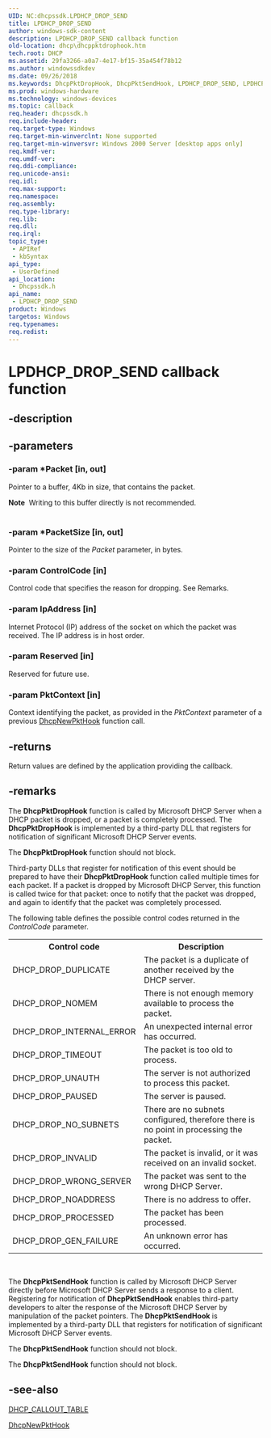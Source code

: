 ```yaml
---
UID: NC:dhcpssdk.LPDHCP_DROP_SEND
title: LPDHCP_DROP_SEND
author: windows-sdk-content
description: LPDHCP_DROP_SEND callback function
old-location: dhcp\dhcppktdrophook.htm
tech.root: DHCP
ms.assetid: 29fa3266-a0a7-4e17-bf15-35a454f78b12
ms.author: windowssdkdev
ms.date: 09/26/2018
ms.keywords: DhcpPktDropHook, DhcpPktSendHook, LPDHCP_DROP_SEND, LPDHCP_DROP_SEND callback, LPDHCP_DROP_SEND callback function [DHCP], _dhcp_dhcppktdrophook, dhcp.dhcppktdrophook, dhcpssdk/LPDHCP_DROP_SEND
ms.prod: windows-hardware
ms.technology: windows-devices
ms.topic: callback
req.header: dhcpssdk.h
req.include-header: 
req.target-type: Windows
req.target-min-winverclnt: None supported
req.target-min-winversvr: Windows 2000 Server [desktop apps only]
req.kmdf-ver: 
req.umdf-ver: 
req.ddi-compliance: 
req.unicode-ansi: 
req.idl: 
req.max-support: 
req.namespace: 
req.assembly: 
req.type-library: 
req.lib: 
req.dll: 
req.irql: 
topic_type:
 - APIRef
 - kbSyntax
api_type:
 - UserDefined
api_location:
 - Dhcpssdk.h
api_name:
 - LPDHCP_DROP_SEND
product: Windows
targetos: Windows
req.typenames: 
req.redist: 
---
```


# LPDHCP_DROP_SEND callback function


## -description




## -parameters




### -param *Packet [in, out]

Pointer to a buffer, 4Kb in size,  that contains the packet.

<div class="alert"><b>Note</b>  Writing to this buffer directly is not recommended.</div>
<div> </div>

### -param *PacketSize [in, out]

Pointer to the size of the <i>Packet</i> parameter, in bytes.


### -param ControlCode [in]

Control code that specifies the reason for dropping. See Remarks.


### -param IpAddress [in]

Internet Protocol (IP) address of the socket on which the packet was received. The IP address is in host order.


### -param Reserved [in]

Reserved for future use.


### -param PktContext [in]

Context identifying the packet, as provided in the <i>PktContext</i> parameter of a previous 
<a href="https://msdn.microsoft.com/2bff8750-aeb2-4164-9a6e-4239a6736beb">DhcpNewPktHook</a> function call.


## -returns



Return values are defined by the application providing the callback.




## -remarks



The 
<b>DhcpPktDropHook</b> function is called by Microsoft DHCP Server when a DHCP packet is dropped, or a packet is completely processed. The 
<b>DhcpPktDropHook</b> is implemented by a third-party DLL that registers for notification of significant Microsoft DHCP Server events.

The 
<b>DhcpPktDropHook</b> function should not block.

Third-party DLLs that register for notification of this event should be prepared to have their 
<b>DhcpPktDropHook</b> function called multiple times for each packet. If a packet is dropped by Microsoft DHCP Server, this function is called twice for that packet: once to notify that the packet was dropped, and again to identify that the packet was completely processed.

The following table defines the possible control codes returned in the <i>ControlCode</i> parameter.

<table>
<tr>
<th>Control code</th>
<th>Description</th>
</tr>
<tr>
<td>DHCP_DROP_DUPLICATE</td>
<td>The packet is a duplicate of another received by the DHCP server.</td>
</tr>
<tr>
<td>DHCP_DROP_NOMEM</td>
<td>There is not enough memory available to process the packet.</td>
</tr>
<tr>
<td>DHCP_DROP_INTERNAL_ERROR</td>
<td>An unexpected internal error has occurred.</td>
</tr>
<tr>
<td>DHCP_DROP_TIMEOUT</td>
<td>The packet is too old to process.</td>
</tr>
<tr>
<td>DHCP_DROP_UNAUTH</td>
<td>The server is not authorized to process this packet.</td>
</tr>
<tr>
<td>DHCP_DROP_PAUSED</td>
<td>The server is paused.</td>
</tr>
<tr>
<td>DHCP_DROP_NO_SUBNETS</td>
<td>There are no subnets configured, therefore there is no point in processing the packet.</td>
</tr>
<tr>
<td>DHCP_DROP_INVALID</td>
<td>The packet is invalid, or it was received on an invalid socket.</td>
</tr>
<tr>
<td>DHCP_DROP_WRONG_SERVER</td>
<td>The packet was sent to the wrong DHCP Server.</td>
</tr>
<tr>
<td>DHCP_DROP_NOADDRESS</td>
<td>There is no address to offer.</td>
</tr>
<tr>
<td>DHCP_DROP_PROCESSED</td>
<td>The packet has been processed.</td>
</tr>
<tr>
<td>DHCP_DROP_GEN_FAILURE</td>
<td>An unknown error has occurred.</td>
</tr>
</table>
 

The 
<b>DhcpPktSendHook</b> function is called by Microsoft DHCP Server directly before Microsoft DHCP Server sends a response to a client. Registering for notification of 
<b>DhcpPktSendHook</b> enables third-party developers to alter the response of the Microsoft DHCP Server by manipulation of the packet pointers. The 
<b>DhcpPktSendHook</b> is implemented by a third-party DLL that registers for notification of significant Microsoft DHCP Server events.

The 
<b>DhcpPktSendHook</b> function should not block.

The 
<b>DhcpPktSendHook</b> function should not block.




## -see-also




<a href="https://msdn.microsoft.com/fa57e5c5-2335-44ba-8642-61dcb8b33ffe">DHCP_CALLOUT_TABLE</a>



<a href="https://msdn.microsoft.com/2bff8750-aeb2-4164-9a6e-4239a6736beb">DhcpNewPktHook</a>
 

 

